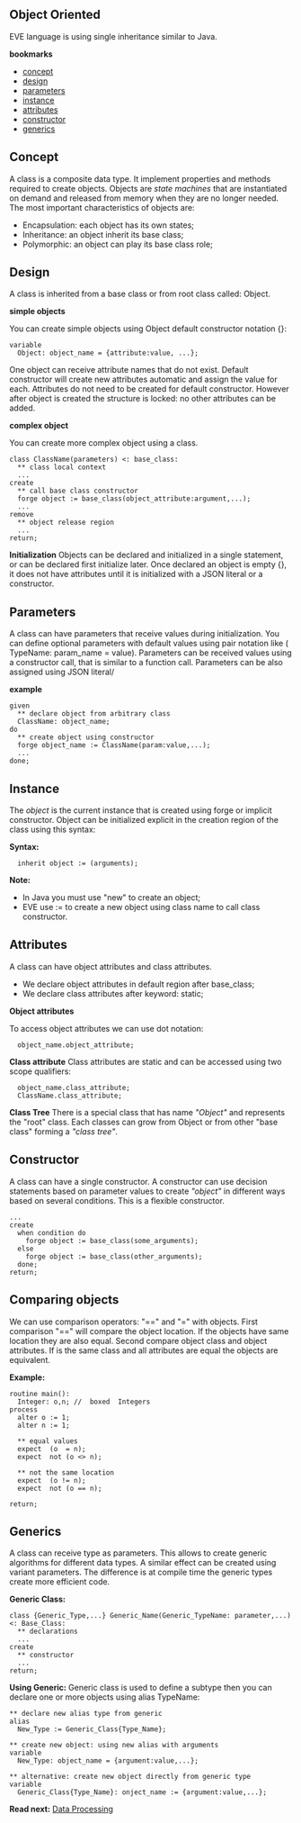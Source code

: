 ## Object Oriented

EVE language is using single inheritance similar to Java.

**bookmarks**

* [concept](#concept)
* [design](#design)
* [parameters](#parameters)
* [instance](#instance)
* [attributes](#attributes)
* [constructor](#constructor)
* [generics](#generics)
 
## Concept

A class is a composite data type. It implement properties and methods required to create objects. Objects are _state machines_ that are instantiated on demand and released from memory when they are no longer needed. The most important characteristics of objects are:

* Encapsulation: each object has its own states;
* Inheritance: an object inherit its base class;
* Polymorphic: an object can play its base class role;

## Design
A class is inherited from a base class or from root class called: Object.

**simple objects**

You can create simple objects using Object default constructor notation {}:

```
variable
  Object: object_name = {attribute:value, ...};
```

One object can receive attribute names that do not exist. Default constructor will create new attributes automatic and assign the value for each. Attributes do not need to be created for default constructor. However after object is created the structure is locked: no other attributes can be added.

**complex object**

You can create more complex object using a class.

```
class ClassName(parameters) <: base_class:
  ** class local context
  ...
create
  ** call base class constructor
  forge object := base_class(object_attribute:argument,...);
  ... 
remove
  ** object release region
  ...
return;
```
**Initialization**
Objects can be declared and initialized in a single statement, or can be declared first initialize later.  Once declared an object is empty {}, it does not have attributes until it is initialized with a JSON literal or a constructor.

## Parameters 
A class can have parameters that receive values during initialization. You can define optional parameters with default values using pair notation like ( TypeName: param_name = value). Parameters can be received values using a constructor call, that is similar to a function call. Parameters can be also assigned using JSON literal/

**example**
```
given
  ** declare object from arbitrary class
  ClassName: object_name;
do
  ** create object using constructor
  forge object_name := ClassName(param:value,...);
  ...
done;
```

## Instance
The _object_ is the current instance that is created using forge or implicit constructor. Object can be initialized explicit in the creation region of the class using this syntax:

**Syntax:**
```
  inherit object := (arguments);
```

**Note:** 
* In Java you must use "new" to create an object;
* EVE use := to create a new object using class name to call class constructor.

## Attributes

A class can have object attributes and class attributes.

* We declare object attributes in default region after base_class;
* We declare class attributes after keyword: static;

**Object attributes**

To access object attributes we can use dot notation:

```
  object_name.object_attribute;
```

**Class attribute**
Class attributes are static and can be accessed using two scope qualifiers:

```
  object_name.class_attribute;
  ClassName.class_attribute;
```

**Class Tree**
There is a special class that has name _"Object"_ and represents the "root" class. Each classes can grow from Object or from other "base class" forming a _"class tree"_.

## Constructor
A class can have a single constructor. A constructor can use decision statements based on parameter values to create _"object"_ in different ways based on several conditions. This is a flexible constructor.

```
...
create
  when condition do
    forge object := base_class(some_arguments);
  else
    forge object := base_class(other_arguments);
  done;
return;
```

## Comparing objects
We can use comparison operators: "==" and "=" with objects. First comparison "==" will compare the object location. If the objects have same location they are also equal. Second compare object class and object attributes. If is the same class and all attributes are equal the objects are equivalent.

**Example:**
```
routine main():
  Integer: o,n; //  boxed  Integers
process  
  alter o := 1;
  alter n := 1; 
  
  ** equal values
  expect  (o  = n); 
  expect  not (o <> n); 
  
  ** not the same location
  expect  (o != n);     
  expect  not (o == n); 

return;
```

## Generics

A class can receive type as parameters. This allows to create generic algorithms for different data types. A similar effect can be created using variant parameters. The difference is at compile time the generic types create more efficient code.

**Generic Class:**
```
class {Generic_Type,...} Generic_Name(Generic_TypeName: parameter,...) <: Base_Class:
  ** declarations
  ...
create
  ** constructor
  ...
return;
```

**Using Generic:**
Generic class is used to define a subtype then you can declare one or more objects using alias TypeName:

```
** declare new alias type from generic
alias 
  New_Type := Generic_Class{Type_Name};

** create new object: using new alias with arguments
variable
  New_Type: object_name = {argument:value,...};

** alternative: create new object directly from generic type
variable  
  Generic_Class{Type_Name}: onject_name := {argument:value,...};

```

**Read next:** [Data Processing](processing.md)